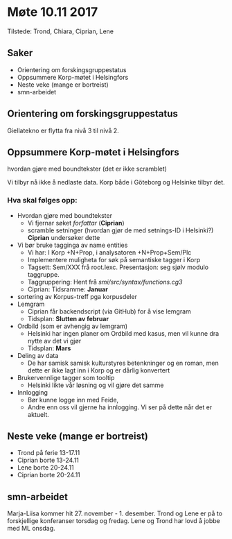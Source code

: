 # Møte 10.11 2017

Tilstede: Trond, Chiara, Ciprian, Lene

##  Saker

* Orientering om forskingsgruppestatus
* Oppsummere Korp-møtet i Helsingfors
* Neste veke (mange er bortreist)
* smn-arbeidet

##  Orientering om forskingsgruppestatus

Giellatekno er flytta fra nivå 3 til nivå 2.

## Oppsummere Korp-møtet i Helsingfors

hvordan gjøre med boundtekster (det er ikke scramblet)

Vi tilbyr nå ikke å nedlaste data. Korp både i Göteborg og Helsinke tilbyr det.

### Hva skal følges opp:

* Hvordan gjøre med boundtekster 
    - Vi fjernar søket *forfattar* (**Ciprian**)
    - scramble setninger (hvordan gjør de med setnings-ID i Helsinki?) **Ciprian** undersøker dette
* Vi bør bruke tagginga av name entities
    - Vi har: I Korp +N+Prop, i analysatoren +N+Prop+Sem/Plc
    - Implementere muligheta for søk på semantiske tagger i Korp
    - Tagsett: Sem/XXX frå root.lexc. Presentasjon: seg sjølv modulo taggruppe. 
    - Taggruppering: Hent frå *smi/src/syntax/functions.cg3*
    - Ciprian: Tidsramme: **Januar**
* sortering av Korpus-treff pga korpusdeler
* Lemgram
    - Ciprian får backendscript (via GitHub) for å vise lemgram
    - Tidsplan: **Slutten av februar**
* Ordbild (som er avhengig av lemgram)
    - Helsinki har ingen planer om Ordbild med kasus, men vil kunne dra nytte av det vi gjør
    - Tidsplan: **Mars**
* Deling av data
    - De har samisk samisk kulturstyres betenkninger og en roman, men dette er ikke lagt inn i Korp og er dårlig konvertert
* Brukervennlige tagger som tooltip
    - Helsinki likte vår løsning og vil gjøre det samme
* Innlogging
    - Bør kunne logge inn med Feide, 
    - Andre enn oss vil gjerne ha innlogging. Vi ser på dette når det er aktuelt.

## Neste veke (mange er bortreist)

* Trond på ferie 13-17.11
* Ciprian borte 13-24.11
* Lene borte 20-24.11
* Ciprian borte 20-24.11

## smn-arbeidet
Marja-Liisa kommer hit 27. november - 1. desember.
Trond og Lene er på to forskjellige konferanser torsdag og fredag. Lene og Trond har lovd å jobbe med ML onsdag.

